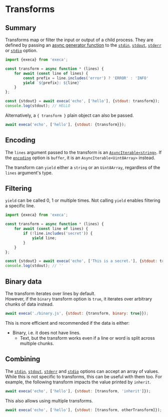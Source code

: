 # Transforms

## Summary

Transforms map or filter the input or output of a child process. They are defined by passing an [async generator function](https://developer.mozilla.org/en-US/docs/Web/JavaScript/Reference/Statements/async_function*) to the [`stdin`](../readme.md#stdin), [`stdout`](../readme.md#stdout-1), [`stderr`](../readme.md#stderr-1) or [`stdio`](../readme.md#stdio-1) option.

```js
import {execa} from 'execa';

const transform = async function * (lines) {
	for await (const line of lines) {
		const prefix = line.includes('error') ? 'ERROR' : 'INFO'
		yield `${prefix}: ${line}`
	}
};

const {stdout} = await execa('echo', ['hello'], {stdout: transform});
console.log(stdout); // HELLO
```

Alternatively, a `{ transform }` plain object can also be passed.

```js
await execa('echo', ['hello'], {stdout: {transform}});
```

## Encoding

The `lines` argument passed to the transform is an [`AsyncIterable<string>`](https://developer.mozilla.org/en-US/docs/Web/JavaScript/Reference/Iteration_protocols#the_async_iterator_and_async_iterable_protocols). If the [`encoding`](../readme.md#encoding) option is `buffer`, it is an `AsyncIterable<Uint8Array>` instead.

The transform can `yield` either a `string` or an `Uint8Array`, regardless of the `lines` argument's type.

## Filtering

`yield` can be called 0, 1 or multiple times. Not calling `yield` enables filtering a specific line.

```js
import {execa} from 'execa';

const transform = async function * (lines) {
	for await (const line of lines) {
		if (!line.includes('secret')) {
			yield line;
		}
	}
};

const {stdout} = await execa('echo', ['This is a secret.'], {stdout: transform});
console.log(stdout); // ''
```

## Binary data

The transform iterates over lines by default.\
However, if the `binary` transform option is `true`, it iterates over arbitrary chunks of data instead.

```js
await execa('./binary.js', {stdout: {transform, binary: true}});
```

This is more efficient and recommended if the data is either:
  - Binary, i.e. it does not have lines.
	- Text, but the transform works even if a line or word is split across multiple chunks.

## Combining

The [`stdin`](../readme.md#stdin), [`stdout`](../readme.md#stdout-1), [`stderr`](../readme.md#stderr-1) and [`stdio`](../readme.md#stdio-1) options can accept an array of values. While this is not specific to transforms, this can be useful with them too. For example, the following transform impacts the value printed by `inherit`.

```js
await execa('echo', ['hello'], {stdout: [transform, 'inherit']});
```

This also allows using multiple transforms.

```js
await execa('echo', ['hello'], {stdout: [transform, otherTransform]});
```
